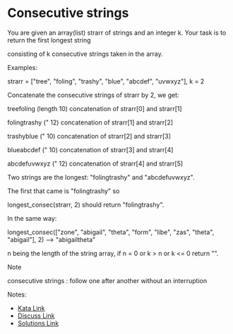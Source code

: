 # Consecutive strings

You are given an array(list) strarr of strings and an integer k. Your task is to return the first longest string

consisting of k consecutive strings taken in the array.

Examples:

strarr = ["tree", "foling", "trashy", "blue", "abcdef", "uvwxyz"], k = 2



Concatenate the consecutive strings of strarr by 2, we get:



treefoling   (length 10)  concatenation of strarr[0] and strarr[1]

folingtrashy ("      12)  concatenation of strarr[1] and strarr[2]

trashyblue   ("      10)  concatenation of strarr[2] and strarr[3]

blueabcdef   ("      10)  concatenation of strarr[3] and strarr[4]

abcdefuvwxyz ("      12)  concatenation of strarr[4] and strarr[5]



Two strings are the longest: "folingtrashy" and "abcdefuvwxyz".

The first that came is "folingtrashy" so 

longest_consec(strarr, 2) should return "folingtrashy".



In the same way:

longest_consec(["zone", "abigail", "theta", "form", "libe", "zas", "theta", "abigail"], 2) --> "abigailtheta"



n being the length of the string array, if n = 0 or k > n or k <= 0 return "".

Note

consecutive strings : follow one after another without an interruption

Notes:

- [Kata Link](https://www.codewars.com/kata/56a5d994ac971f1ac500003e)
- [Discuss Link](https://www.codewars.com/kata/56a5d994ac971f1ac500003e/discuss)
- [Solutions Link](https://www.codewars.com/kata/56a5d994ac971f1ac500003e/solutions)
